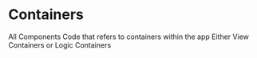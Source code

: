 # Containers

All Components Code that refers to containers within the app
Either View Containers or Logic Containers
